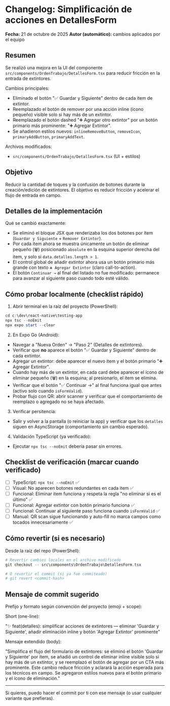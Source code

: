 # Changelog: Simplificación de acciones en DetallesForm

**Fecha:** 21 de octubre de 2025
**Autor (automático):** cambios aplicados por el equipo

## Resumen

Se realizó una mejora en la UI del componente `src/components/OrdenTrabajo/DetallesForm.tsx` para reducir fricción en la entrada de extintores.

Cambios principales:
- Eliminado el botón "✅ Guardar y Siguiente" dentro de cada item de extintor.
- Reemplazado el botón de remover por una acción inline (ícono pequeño) visible solo si hay más de un extintor.
- Reemplazado el botón dashed "➕ Agregar otro extintor" por un botón primario más prominente: "➕ Agregar Extintor".
- Se añadieron estilos nuevos: `inlineRemoveButton`, `removeIcon`, `primaryAddButton`, `primaryAddText`.

Archivos modificados:
- `src/components/OrdenTrabajo/DetallesForm.tsx`  (UI + estilos)

## Objetivo

Reducir la cantidad de toques y la confusión de botones durante la creación/edición de extintores. El objetivo es reducir fricción y acelerar el flujo de entrada en campo.

## Detalles de la implementación

Qué se cambió exactamente:
- Se eliminó el bloque JSX que renderizaba los dos botones por ítem (`Guardar y Siguiente` + `Remover Extintor`).
- Por cada item ahora se muestra únicamente un botón de eliminar pequeño (🗑️) posicionado `absolute` en la esquina superior derecha del item, y solo si `data.detalles.length > 1`.
- El control global de añadir extintor ahora usa un botón primario más grande con texto `➕ Agregar Extintor` (claro call-to-action).
- El botón `Continuar →` al final del listado no fue modificado: permanece para avanzar al siguiente paso cuando todo esté válido.

## Cómo probar localmente (checklist rápido)

1. Abrir terminal en la raíz del proyecto (PowerShell):

```powershell
cd c:\dev\react-native\testing-app
npx tsc --noEmit
npx expo start --clear
```

2. En Expo Go (Android):
- Navegar a "Nueva Orden" → "Paso 2" (Detalles de extintores).
- Verificar que **no** aparece el botón "✅ Guardar y Siguiente" dentro de cada extintor.
- Agregar un extintor: debe aparecer el nuevo item y el botón primario "➕ Agregar Extintor".
- Cuando hay más de un extintor, en cada card debe aparecer el ícono de eliminar pequeño (🗑️) en la esquina; al presionarlo, el item se elimina.
- Verificar que el botón "✅ Continuar →" al final funciona igual que antes (activo solo cuando `isFormValid`).
- Probar flujo con QR: abrir scanner y verificar que el comportamiento de reemplazo o agregado no se haya afectado.

3. Verificar persitencia:
- Salir y volver a la pantalla (o reiniciar la app) y verificar que los `detalles` siguen en AsyncStorage (comportamiento sin cambio esperado).

4. Validación TypeScript (ya verificado):
- Ejecutar `npx tsc --noEmit` debería pasar sin errores.

## Checklist de verificación (marcar cuando verificado)
- [ ] TypeScript: `npx tsc --noEmit` ✅
- [ ] Visual: No aparecen botones redundantes en cada item ✅
- [ ] Funcional: Eliminar item funciona y respeta la regla "no eliminar si es el último" ✅
- [ ] Funcional: Agregar extintor con botón primario funciona ✅
- [ ] Funcional: Continuar al siguiente paso funciona cuando `isFormValid` ✅
- [ ] Manual: QR scan sigue funcionando y auto-fill no marca campos como tocados innecesariamente ✅

## Cómo revertir (si es necesario)

Desde la raíz del repo (PowerShell):

```powershell
# Revertir cambios locales en el archivo modificado
git checkout -- src\components\OrdenTrabajo\DetallesForm.tsx

# O revertir el commit (si ya fue commiteado)
# git revert <commit-hash>
```

## Mensaje de commit sugerido

Prefijo y formato según convención del proyecto (emoji + scope):

Short (one-line):

"✨ feat(detalles): simplificar acciones de extintores — eliminar 'Guardar y Siguiente', añadir eliminación inline y botón 'Agregar Extintor' prominente"

Mensaje extendido (body):

"Simplifica el flujo del formulario de extintores: se eliminó el botón 'Guardar y Siguiente' por item, se añadió un control de eliminar inline visible solo si hay más de un extintor, y se reemplazó el botón de agregar por un CTA más prominente. Este cambio reduce fricción y aclarará la acción esperada para los técnicos en campo. Se agregaron estilos nuevos para el botón primario y el ícono de eliminación."

---

Si quieres, puedo hacer el commit por ti con ese mensaje (o usar cualquier variante que prefieras).